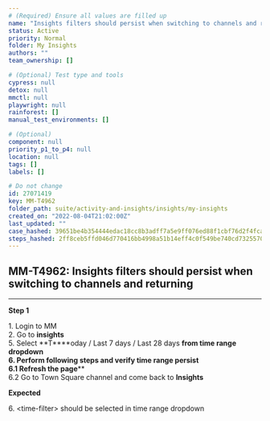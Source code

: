 ```yaml
---
# (Required) Ensure all values are filled up
name: "Insights filters should persist when switching to channels and returning"
status: Active
priority: Normal
folder: My Insights
authors: ""
team_ownership: []

# (Optional) Test type and tools
cypress: null
detox: null
mmctl: null
playwright: null
rainforest: []
manual_test_environments: []

# (Optional)
component: null
priority_p1_to_p4: null
location: null
tags: []
labels: []

# Do not change
id: 27071419
key: MM-T4962
folder_path: suite/activity-and-insights/insights/my-insights
created_on: "2022-08-04T21:02:00Z"
last_updated: ""
case_hashed: 39651be4b354444edac18cc8b3adff7a5e9ff076ed88f1cbf76d2f4fcaa4e9d69ff460004871ebd085e25c47dd914f4e
steps_hashed: 2ff8ceb5ffd046d770416bb4998a51b14eff4c0f549be740cd73255704f6249044661eeae99a27dde6939071f2df6087
---
```


## MM-T4962: Insights filters should persist when switching to channels and returning

---

**Step 1**

1\. Login to MM\
2\. Go to **insights**\
5\. Select \*\*T\*\*\*\*oday / Last 7 days / Last 28 days **from time range dropdown\
6\. Perform following steps and verify time range persist\
6.1 Refresh the page**\*\*\
6.2 Go to Town Square channel and come back to **Insights**

**Expected**

6\. \<time-filter> should be selected in time range dropdown
